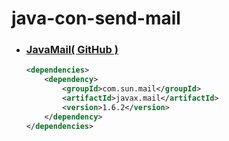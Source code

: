 # java-con-send-mail

- ### [JavaMail( GitHub )](https://javaee.github.io/javamail/)
  ```xml
  <dependencies>
      <dependency>
          <groupId>com.sun.mail</groupId>
          <artifactId>javax.mail</artifactId>
          <version>1.6.2</version>
      </dependency>
  </dependencies>
  ``` 
